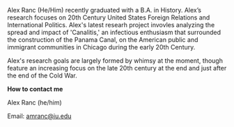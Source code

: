 Alex Ranc (He/Him) recently graduated with a B.A. in History. Alex’s research focuses on 20th Century United States Foreign Relations and International Politics. Alex's latest researh project invovles analyzing the spread and impact of 'Canalitis,' an infectious enthusiasm that surrounded the construction of the Panama Canal, on the American public and immigrant communities in Chicago during the early 20th Century.

Alex's research goals are largely formed by whimsy at the moment, though feature an increasing focus on the late 20th century at the end and just after the end of the Cold War.

**How to contact me**

Alex Ranc (he/him)

Email: <amranc@iu.edu>
